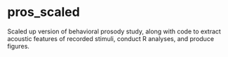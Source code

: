 # pros_scaled
Scaled up version of behavioral prosody study, along with code to extract acoustic features of recorded stimuli, conduct R analyses, and produce figures. 
